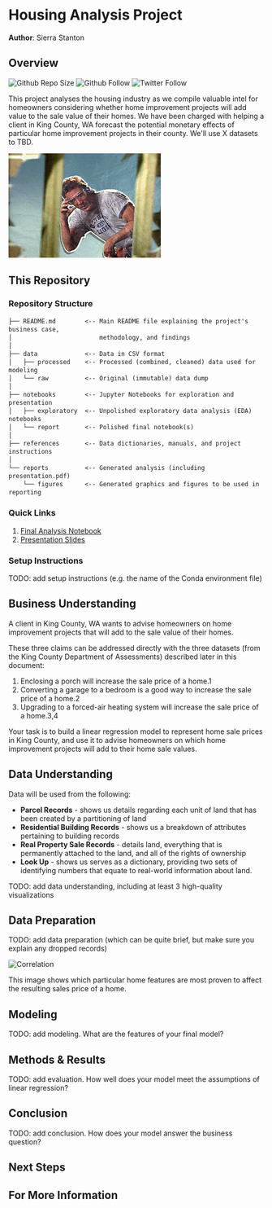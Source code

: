 # Housing Analysis Project

**Author**: Sierra Stanton

## Overview
![Github Repo Size](https://img.shields.io/github/repo-size/sierrafromcalifornia/Film-Analysis-Project?style=social)
![Github Follow](https://img.shields.io/github/followers/sierrafromcalifornia?style=social)
![Twitter Follow](https://img.shields.io/twitter/follow/sierrastanton?style=social)

This project analyses the housing industry as we compile valuable intel for homeowners considering whether home improvement projects will add value to the sale value of their homes. We have been charged with helping a client in King County, WA forecast the potential monetary effects of particular home improvement projects in their county. We'll use X datasets to TBD.

![Home Improvement](/references/images/90s-home-improvement-tim-allen-8Rf3xSwC1R39u.gif)


## This Repository

### Repository Structure

```
├── README.md        <-- Main README file explaining the project's business case,
│                        methodology, and findings
│
├── data             <-- Data in CSV format
│   ├── processed    <-- Processed (combined, cleaned) data used for modeling
│   └── raw          <-- Original (immutable) data dump
│
├── notebooks        <-- Jupyter Notebooks for exploration and presentation
│   ├── exploratory  <-- Unpolished exploratory data analysis (EDA) notebooks
│   └── report       <-- Polished final notebook(s)
│
├── references       <-- Data dictionaries, manuals, and project instructions
│
└── reports          <-- Generated analysis (including presentation.pdf)
    └── figures      <-- Generated graphics and figures to be used in reporting
```

### Quick Links

1. [Final Analysis Notebook](notebooks/exploratory/final_notebook.ipynb)
2. [Presentation Slides](reports/presentation.pdf)

### Setup Instructions

TODO: add setup instructions (e.g. the name of the Conda environment file)

## Business Understanding

A client in King County, WA wants to advise homeowners on home improvement projects that will add to the sale value of their homes.

These three claims can be addressed directly with the three datasets (from the King County Department of Assessments) described later in this document:

1. Enclosing a porch will increase the sale price of a home.1
2. Converting a garage to a bedroom is a good way to increase the sale price of a home.2
3. Upgrading to a forced-air heating system will increase the sale price of a home.3,4

Your task is to build a linear regression model to represent home sale prices in King County, and use it to advise homeowners on which home improvement projects will add to their home sale values.

## Data Understanding

Data will be used from the following:
* **Parcel Records** - shows us details regarding each unit of land that has been created by a partitioning of land
* **Residential Building Records** - shows us a breakdown of attributes pertaining to building records
* **Real Property Sale Records** - details land, everything that is permanently attached to the land, and all of the rights of ownership
* **Look Up** - shows us serves as a dictionary, providing two sets of identifying numbers that equate to real-world information about land.


TODO: add data understanding, including at least 3 high-quality visualizations

## Data Preparation

TODO: add data preparation (which can be quite brief, but make sure you explain any dropped records)

![Correlation](/references/images/home-attributes-correlation)

This image shows which particular home features are most proven to affect the resulting sales price of a home.

## Modeling

TODO: add modeling.  What are the features of your final model?

## Methods & Results

TODO: add evaluation.  How well does your model meet the assumptions of linear regression?

## Conclusion

TODO: add conclusion.  How does your model answer the business question?

## Next Steps

## For More Information

